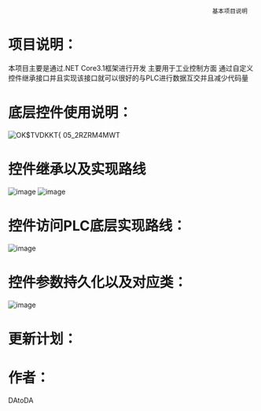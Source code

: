                                                               基本项目说明        
# 项目说明：
本项目主要是通过.NET Core3.1框架进行开发 主要用于工业控制方面 通过自定义控件继承接口并且实现该接口就可以很好的与PLC进行数据互交并且减少代码量 
# 底层控件使用说明：   
 ![OK$TVDKKT{ 05_2RZRM4MWT](https://user-images.githubusercontent.com/60955669/132943726-6ff58945-6766-4f99-a40f-403cd41b0dba.png)
# 控件继承以及实现路线
![image](https://user-images.githubusercontent.com/60955669/132943782-b0c82742-639d-4dbc-a272-c798b3af8e5f.png)
![image](https://user-images.githubusercontent.com/60955669/132943802-a45f47a8-156c-467b-9c73-2f4bd325d87d.png)

# 控件访问PLC底层实现路线：
![image](https://user-images.githubusercontent.com/60955669/132943830-aa9dfa49-52bd-4591-a0eb-244ce20eac8c.png)

# 控件参数持久化以及对应类：
![image](https://user-images.githubusercontent.com/60955669/132943851-d847107d-4833-450c-b8a3-88a4ed8ebab5.png)

# 更新计划：

# 作者：
DAtoDA
